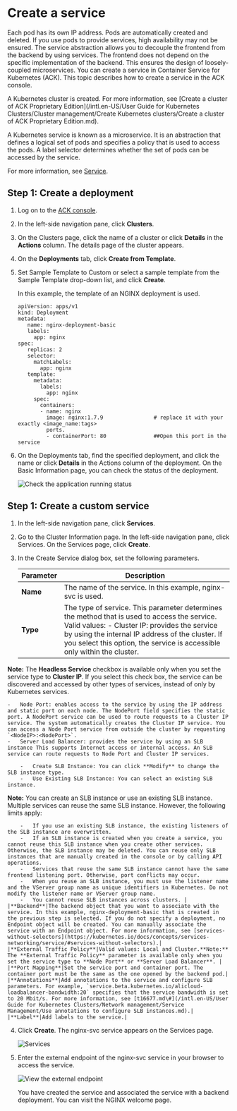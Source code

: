 # Create a service

Each pod has its own IP address. Pods are automatically created and deleted. If you use pods to provide services, high availability may not be ensured. The service abstraction allows you to decouple the frontend from the backend by using services. The frontend does not depend on the specific implementation of the backend. This ensures the design of loosely-coupled microservices. You can create a service in Container Service for Kubernetes \(ACK\). This topic describes how to create a service in the ACK console.

A Kubernetes cluster is created. For more information, see [Create a cluster of ACK Proprietary Edition](/intl.en-US/User Guide for Kubernetes Clusters/Cluster management/Create Kubernetes clusters/Create a cluster of ACK Proprietary Edition.md).

A Kubernetes service is known as a microservice. It is an abstraction that defines a logical set of pods and specifies a policy that is used to access the pods. A label selector determines whether the set of pods can be accessed by the service.

For more information, see [Service](https://kubernetes.io/docs/concepts/services-networking/service).

## Step 1: Create a deployment

1.  Log on to the [ACK console](https://cs.console.aliyun.com).

2.  In the left-side navigation pane, click **Clusters**.

3.  On the Clusters page, click the name of a cluster or click **Details** in the **Actions** column. The details page of the cluster appears.

4.  On the **Deployments** tab, click **Create from Template**.

5.  Set Sample Template to Custom or select a sample template from the Sample Template drop-down list, and click **Create**.

    In this example, the template of an NGINX deployment is used.

    ```
    apiVersion: apps/v1 
    kind: Deployment
    metadata:
       name: nginx-deployment-basic
       labels:
         app: nginx
    spec:
       replicas: 2
       selector:
         matchLabels:
           app: nginx
       template:
         metadata:
           labels:
             app: nginx
         spec:
           containers:
           - name: nginx
             image: nginx:1.7.9                # replace it with your exactly <image_name:tags>
             ports.
             - containerPort: 80               ##Open this port in the service
    ```

6.  On the Deployments tab, find the specified deployment, and click the name or click **Details** in the Actions column of the deployment. On the Basic Information page, you can check the status of the deployment.

    ![Check the application running status](https://static-aliyun-doc.oss-cn-hangzhou.aliyuncs.com/assets/img/en-US/6345359951/p11024.png)


## Step 1: Create a custom service

1.  In the left-side navigation pane, click **Services**.

2.  Go to the Cluster Information page. In the left-side navigation pane, click Services. On the Services page, click **Create**.

3.  In the Create Service dialog box, set the following parameters.

    |Parameter|Description|
    |---------|-----------|
    |**Name**|The name of the service. In this example, nginx-svc is used.|
    |**Type**|The type of service. This parameter determines the method that is used to access the service. Valid values:    -   Cluster IP: provides the service by using the internal IP address of the cluster. If you select this option, the service is accessible only within the cluster.

**Note:** The **Headless Service** checkbox is available only when you set the service type to **Cluster IP**. If you select this check box, the service can be discovered and accessed by other types of services, instead of only by Kubernetes services.

    -   Node Port: enables access to the service by using the IP address and static port on each node. The NodePort field specifies the static port. A NodePort service can be used to route requests to a Cluster IP service. The system automatically creates the Cluster IP service. You can access a Node Port service from outside the cluster by requesting `<NodeIP>:<NodePort>`.
    -   Server Load Balancer: provides the service by using an SLB instance This supports Internet access or internal access. An SLB service can route requests to Node Port and Cluster IP services.

        -   Create SLB Instance: You can click **Modify** to change the SLB instance type.
        -   Use Existing SLB Instance: You can select an existing SLB instance.
**Note:** You can create an SLB instance or use an existing SLB instance. Multiple services can reuse the same SLB instance. However, the following limits apply:

        -   If you use an existing SLB instance, the existing listeners of the SLB instance are overwritten.
        -   If an SLB instance is created when you create a service, you cannot reuse this SLB instance when you create other services. Otherwise, the SLB instance may be deleted. You can reuse only SLB instances that are manually created in the console or by calling API operations.
        -   Services that reuse the same SLB instance cannot have the same frontend listening port. Otherwise, port conflicts may occur.
        -   When you reuse an SLB instance, you must use the listener name and the VServer group name as unique identifiers in Kubernetes. Do not modify the listener name or VServer group name.
        -   You cannot reuse SLB instances across clusters. |
    |**Backend**|The backend object that you want to associate with the service. In this example, nginx-deployment-basic that is created in the previous step is selected. If you do not specify a deployment, no Endpoint object will be created. You can manually associate the service with an Endpoint object. For more information, see [services-without-selectors](https://kubernetes.io/docs/concepts/services-networking/service/#services-without-selectors).|
    |**External Traffic Policy**|Valid values: Local and Cluster.**Note:** The **External Traffic Policy** parameter is available only when you set the service type to **Node Port** or **Server Load Balancer**. |
    |**Port Mapping**|Set the service port and container port. The container port must be the same as the one opened by the backend pod.|
    |**Annotations**|Add annotations to the service and configure SLB parameters. For example, `service.beta.kubernetes.io/alicloud-loadbalancer-bandwidth:20` specifies that the service bandwidth is set to 20 Mbit/s. For more information, see [t16677.md\#](/intl.en-US/User Guide for Kubernetes Clusters/Network management/Service Management/Use annotations to configure SLB instances.md).|
    |**Label**|Add labels to the service.|

4.  Click **Create**. The nginx-svc service appears on the Services page.

    ![Services](https://static-aliyun-doc.oss-cn-hangzhou.aliyuncs.com/assets/img/en-US/6345359951/p11027.png)

5.  Enter the external endpoint of the nginx-svc service in your browser to access the service.

    ![View the external endpoint](https://static-aliyun-doc.oss-cn-hangzhou.aliyuncs.com/assets/img/en-US/6345359951/p11028.png)

    You have created the service and associated the service with a backend deployment. You can visit the NGINX welcome page.


